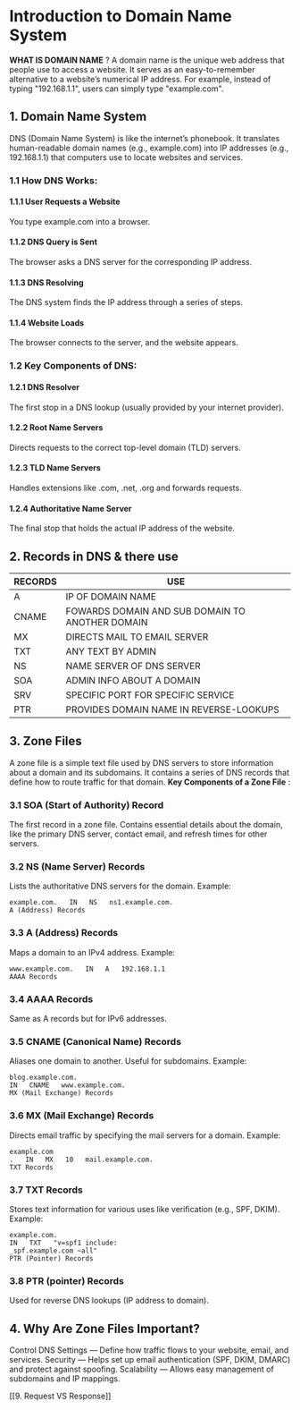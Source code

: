 ```table-of-contents
```
# Introduction to Domain Name System
**WHAT IS DOMAIN NAME** ?
A domain name is the unique web address that people use to access a website. It serves as an easy-to-remember alternative to a website’s numerical IP address. For example, instead of typing "192.168.1.1", users can simply type "example.com".
## 1. Domain Name System
DNS (Domain Name System) is like the internet’s phonebook. It translates human-readable domain names (e.g., example.com) into IP addresses (e.g., 192.168.1.1) that computers use to locate websites and services.
### 1.1 How DNS Works:
#### 1.1.1 User Requests a Website
You type example.com into a browser.
#### 1.1.2 DNS Query is Sent
The browser asks a DNS server for the corresponding IP address.
#### 1.1.3 DNS Resolving
The DNS system finds the IP address through a series of steps.
#### 1.1.4 Website Loads 
The browser connects to the server, and the website appears.
### 1.2 Key Components of DNS:
#### 1.2.1 DNS Resolver 
The first stop in a DNS lookup (usually provided by your internet provider).
#### 1.2.2 Root Name Servers 
Directs requests to the correct top-level domain (TLD) servers.
#### 1.2.3 TLD Name Servers
Handles extensions like .com, .net, .org and forwards requests.
#### 1.2.4 Authoritative Name Server 
The final stop that holds the actual IP address of the website.
## 2. Records in DNS & there use

| RECORDS | USE                                             |
| ------- | ----------------------------------------------- |
| A       | IP OF DOMAIN NAME                               |
| CNAME   | FOWARDS DOMAIN AND SUB DOMAIN TO ANOTHER DOMAIN |
| MX      | DIRECTS MAIL TO EMAIL SERVER                    |
| TXT     | ANY TEXT BY ADMIN                               |
| NS      | NAME SERVER OF DNS SERVER                       |
| SOA     | ADMIN INFO ABOUT A DOMAIN                       |
| SRV     | SPECIFIC PORT FOR SPECIFIC SERVICE              |
| PTR     | PROVIDES DOMAIN NAME IN REVERSE-LOOKUPS         |

## 3. Zone Files
A zone file is a simple text file used by DNS servers to store information about a domain and its subdomains. It contains a series of DNS records that define how to route traffic for that domain.
**Key Components of a Zone File** :
### 3.1 SOA (Start of Authority) Record
The first record in a zone file.
Contains essential details about the domain, like the primary DNS server, contact email, and refresh times for other servers.
### 3.2 NS (Name Server) Records
Lists the authoritative DNS servers for the domain.
Example:
```
example.com.   IN   NS   ns1.example.com.  
A (Address) Records

```
### 3.3 A (Address) Records
Maps a domain to an IPv4 address.
Example:
```
www.example.com.   IN   A   192.168.1.1  
AAAA Records

```
### 3.4 AAAA Records 
Same as A records but for IPv6 addresses.
### 3.5 CNAME (Canonical Name) Records
Aliases one domain to another. Useful for subdomains.
Example:
```
blog.example.com. 
IN   CNAME   www.example.com.  
MX (Mail Exchange) Records
```
### 3.6 MX (Mail Exchange) Records
Directs email traffic by specifying the mail servers for a domain.
Example:
```
example.com
.   IN   MX   10   mail.example.com.  
TXT Records

```
### 3.7 TXT Records 
Stores text information for various uses like verification (e.g., SPF, DKIM).
Example:
```
example.com. 
IN   TXT   "v=spf1 include:
_spf.example.com ~all"  
PTR (Pointer) Records
```
### 3.8 PTR (pointer) Records 
Used for reverse DNS lookups (IP address to domain).
## 4. Why Are Zone Files Important?
Control DNS Settings — Define how traffic flows to your website, email, and services.
Security — Helps set up email authentication (SPF, DKIM, DMARC) and protect against spoofing.
Scalability — Allows easy management of subdomains and IP mappings.

[[9. Request VS Response]]
